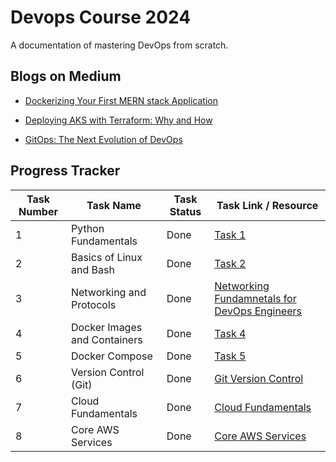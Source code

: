 # Devops Course 2024

A documentation of mastering DevOps from scratch.

## Blogs on Medium

- [Dockerizing Your First MERN stack Application](https://medium.com/@fauzahmed2/dockerizing-your-first-mern-stack-application-a-step-by-step-guide-409d7a8506c5)
  
- [Deploying AKS with Terraform: Why and How](https://medium.com/@fauzahmed2/deploying-aks-with-terraform-why-and-how-3918953b6926)

- [GitOps: The Next Evolution of DevOps](https://medium.com/@fauzahmed2/gitops-the-next-evolution-of-devops-18630e82378b)


## Progress Tracker

| Task Number | Task Name                      | Task Status | Task Link / Resource |
|-------------|--------------------------------|-------------|----------------------|
| 1           | Python Fundamentals            | Done        | [Task 1](https://github.com/fauz2003/Devops-2024/tree/main/task1) |
| 2           | Basics of Linux and Bash       | Done        | [Task 2]([https://example.com/linux-bash](https://github.com/fauz2003/Devops-2024/tree/main/task2)) |
| 3           | Networking and Protocols       | Done        | [Networking Fundamnetals for DevOps Engineers]([https://example.com/networking-protocols](https://www.youtube.com/watch?v=M9Kex1ID7GY)) |
| 4           | Docker Images and Containers   | Done        | [Task 4](https://github.com/fauz2003/Devops-2024/tree/main/task4) |
| 5           | Docker Compose                 | Done        | [Task 5](https://github.com/fauz2003/Devops-2024/tree/main/task5) |
| 6           | Version Control (Git)          | Done        | [Git Version Control](https://example.com/git) |
| 7           | Cloud Fundamentals             | Done        | [Cloud Fundamentals](https://example.com/cloud-fundamentals) |
| 8           | Core AWS Services              | Done        | [Core AWS Services](https://example.com/aws-services) |



